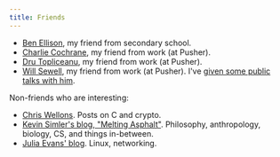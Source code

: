 ```yaml
---
title: Friends
---
```


* [Ben Ellison](https://ellisonben.github.io/blog/), my friend from secondary school.
* [Charlie Cochrane](http://www.charlescochrane.com/), my friend from work (at Pusher).
* [Dru Topliceanu](http://alexandrutopliceanu.ro/), my friend from work (at Pusher).
* [Will Sewell](http://willsewell.com/), my friend from work (at Pusher).
  I've [given some public talks with him](/talks.html).

Non-friends who are interesting:

* [Chris Wellons](http://nullprogram.com/).
  Posts on C and crypto.
* [Kevin Simler's blog, "Melting Asphalt"](http://www.meltingasphalt.com/).
  Philosophy, anthropology, biology, CS, and things in-between.
* [Julia Evans' blog](https://jvns.ca/).
  Linux, networking.
